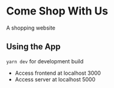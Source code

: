 # Come Shop With Us
 A shopping website

## Using the App
```yarn dev``` for development build
- Access frontend at localhost 3000
- Access server at localhost 5000 